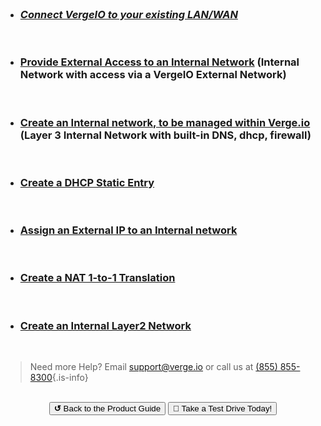 

<br>

- ### [_Connect VergeIO to your existing LAN/WAN_](../ProductGuide/connectLANWAN)

<br>

- ### [Provide External Access to an Internal Network](../ProductGuide/internalwithextaccess) (Internal Network with access via a VergeIO External Network)

<br>

- ### [Create an Internal network, to be managed within Verge.io](../ProductGuide/internal-layer3) (Layer 3 Internal Network with built-in DNS, dhcp, firewall)

<br>

- ### [Create a DHCP Static Entry](../ProductGuide/dhcpstaticlease)

<br>

- ### [Assign an External IP to an Internal network](../ProductGuide/assignexternalIP)

<br>

- ### [Create a NAT 1-to-1 Translation](../ProductGuide/NAT1to1)

<br>

- ### [Create an Internal Layer2 Network](../ProductGuide/internal-layer2)


<br>   

> Need more Help? Email <a href="mailto:support@verge.io?subject=Support Inquiry" target="_blank" rel="noopener noreferrer">support@verge.io</a> or call us at <a href="tel:+855-855-8300">(855) 855-8300</a>{.is-info}

<br>

<div style="text-align:center; margin-bottom:5px">
  <a href="../ProductGuide/menu"><button class="button-grey"><b>↺</b> Back to the Product Guide</button></a>
  <a href="https://www.verge.io/test-drive#Demo-Section"><button class="button-cta">🚗 Take a Test Drive Today!</button></a>
</div>